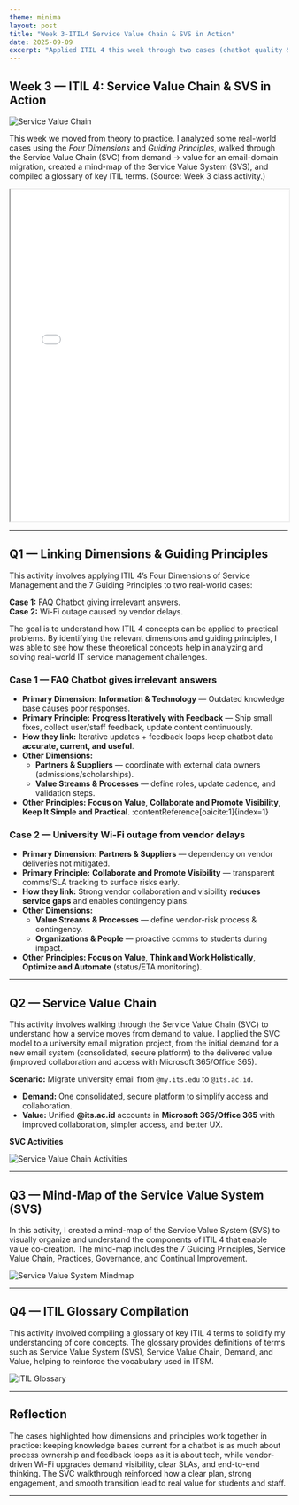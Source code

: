 ```yaml
---
theme: minima
layout: post
title: "Week 3-ITIL4 Service Value Chain & SVS in Action"
date: 2025-09-09
excerpt: "Applied ITIL 4 this week through two cases (chatbot quality & Wi-Fi vendor delays), mapped demand→value with the Service Value Chain for an email migration, created an SVS mind-map, and compiled an ITIL glossary."
---
```


## Week 3 — ITIL 4: Service Value Chain & SVS in Action

![Service Value Chain](/My-ITSM-Journey/assets/svc.jpg)

This week we moved from theory to practice. I analyzed some real-world cases using the *Four Dimensions* and *Guiding Principles*, walked through the Service Value Chain (SVC) from demand → value for an email-domain migration, created a mind-map of the Service Value System (SVS), and compiled a glossary of key ITIL terms. (Source: Week 3 class activity.) 
<iframe src="assets/Week3.pdf" width="100%" height="600px">
  Your browser does not support PDFs. Please <a href="assets/Week3.pdf">download the PDF</a> to view it.
</iframe>

---

## Q1 — Linking Dimensions & Guiding Principles
This activity involves applying ITIL 4’s Four Dimensions of Service Management and the 7 Guiding Principles to two real-world cases:

**Case 1:** FAQ Chatbot giving irrelevant answers.\
**Case 2:** Wi-Fi outage caused by vendor delays.

The goal is to understand how ITIL 4 concepts can be applied to practical problems. By identifying the relevant dimensions and guiding principles, I was able to see how these theoretical concepts help in analyzing and solving real-world IT service management challenges.

### Case 1 — FAQ Chatbot gives irrelevant answers
- **Primary Dimension:** **Information & Technology** — Outdated knowledge base causes poor responses.
- **Primary Principle:** **Progress Iteratively with Feedback** — Ship small fixes, collect user/staff feedback, update content continuously.
- **How they link:** Iterative updates + feedback loops keep chatbot data **accurate, current, and useful**.
- **Other Dimensions:**  
  - **Partners & Suppliers** — coordinate with external data owners (admissions/scholarships).  
  - **Value Streams & Processes** — define roles, update cadence, and validation steps.
- **Other Principles:** **Focus on Value**, **Collaborate and Promote Visibility**, **Keep It Simple and Practical**. :contentReference[oaicite:1]{index=1}

### Case 2 — University Wi-Fi outage from vendor delays
- **Primary Dimension:** **Partners & Suppliers** — dependency on vendor deliveries not mitigated.
- **Primary Principle:** **Collaborate and Promote Visibility** — transparent comms/SLA tracking to surface risks early.
- **How they link:** Strong vendor collaboration and visibility **reduces service gaps** and enables contingency plans.
- **Other Dimensions:**  
  - **Value Streams & Processes** — define vendor-risk process & contingency.  
  - **Organizations & People** — proactive comms to students during impact.
- **Other Principles:** **Focus on Value**, **Think and Work Holistically**, **Optimize and Automate** (status/ETA monitoring). 

---

## Q2 — Service Value Chain
This activity involves walking through the Service Value Chain (SVC) to understand how a service moves from demand to value. I applied the SVC model to a university email migration project, from the initial demand for a new email system (consolidated, secure platform) to the delivered value (improved collaboration and access with Microsoft 365/Office 365).

**Scenario:** Migrate university email from `@my.its.edu` to `@its.ac.id`.

- **Demand:** One consolidated, secure platform to simplify access and collaboration.  
- **Value:** Unified **@its.ac.id** accounts in **Microsoft 365/Office 365** with improved collaboration, simpler access, and better UX.

**SVC Activities**

![Service Value Chain Activities](/My-ITSM-Journey/assets/q2_090925.jpg)

--- 

## Q3 — Mind-Map of the Service Value System (SVS)
In this activity, I created a mind-map of the Service Value System (SVS) to visually organize and understand the components of ITIL 4 that enable value co-creation. The mind-map includes the 7 Guiding Principles, Service Value Chain, Practices, Governance, and Continual Improvement.

![Service Value System Mindmap](/My-ITSM-Journey/assets/mindmapsvs.jpg)

--- 

## Q4 — ITIL Glossary Compilation
This activity involved compiling a glossary of key ITIL 4 terms to solidify my understanding of core concepts. The glossary provides definitions of terms such as Service Value System (SVS), Service Value Chain, Demand, and Value, helping to reinforce the vocabulary used in ITSM.

![ITIL Glossary](/My-ITSM-Journey/assets/q4_090925.jpg)

--- 

## Reflection

The cases highlighted how dimensions and principles work together in practice: keeping knowledge bases current for a chatbot is as much about process ownership and feedback loops as it is about tech, while vendor-driven Wi-Fi upgrades demand visibility, clear SLAs, and end-to-end thinking. The SVC walkthrough reinforced how a clear plan, strong engagement, and smooth transition lead to real value for students and staff.

---
